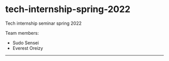 # tech-internship-spring-2022
Tech internship seminar spring 2022

Team members:
- Sudo Sensei
- Everest Oreizy
----------------
